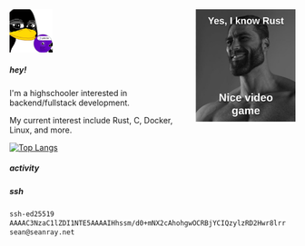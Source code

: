<img src="./rust-meme.png" width="35%" align="right" left="20px">
<img src="./gentoo.png" width="15%" left="20px">

##### hey! 
I'm a highschooler interested in backend/fullstack development. 

My current interest include Rust, C, Docker, Linux, and more.

[![Top Langs](https://github-readme-stats.vercel.app/api/top-langs/?username=NotCreative21&langs_count=8&theme=dark&layout=compact)](https://github.com/anuraghazra/github-readme-stats)

##### activity

<!--START_SECTION:waka-->
<!--END_SECTION:waka-->

##### ssh 

```text
ssh-ed25519 AAAAC3NzaC1lZDI1NTE5AAAAIHhssm/d0+mNX2cAhohgwOCRBjYCIQzylzRD2Hwr8lrr sean@seanray.net
```
